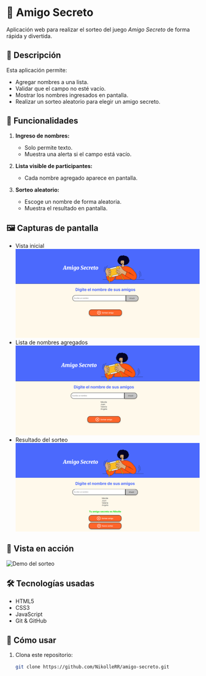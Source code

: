 # 🎁 Amigo Secreto

Aplicación web para realizar el sorteo del juego *Amigo Secreto* de forma rápida y divertida.

## 📌 Descripción

Esta aplicación permite:
- Agregar nombres a una lista.
- Validar que el campo no esté vacío.
- Mostrar los nombres ingresados en pantalla.
- Realizar un sorteo aleatorio para elegir un amigo secreto.

## 🚀 Funcionalidades

1. **Ingreso de nombres:**  
   - Solo permite texto.
   - Muestra una alerta si el campo está vacío.

2. **Lista visible de participantes:**  
   - Cada nombre agregado aparece en pantalla.

3. **Sorteo aleatorio:**  
   - Escoge un nombre de forma aleatoria.
   - Muestra el resultado en pantalla.

## 🖼️ Capturas de pantalla

- Vista inicial
![Vista inicial](assets/captura-inicial.png)
- Lista de nombres agregados
![Lista con nombres](assets/captura-lista.png)
- Resultado del sorteo
![Resultado del sorteo](assets/captura-resultado.png)

## 🎥 Vista en acción

![Demo del sorteo](assets/gif-Amigo-Secreto.gif)

## 🛠️ Tecnologías usadas

- HTML5
- CSS3
- JavaScript
- Git & GitHub

## 📂 Cómo usar

1. Clona este repositorio:
   ```bash
   git clone https://github.com/NikolleRR/amigo-secreto.git
